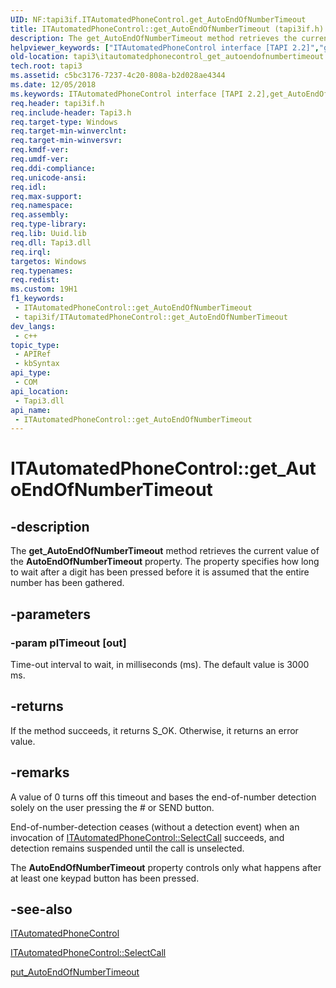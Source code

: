 ```yaml
---
UID: NF:tapi3if.ITAutomatedPhoneControl.get_AutoEndOfNumberTimeout
title: ITAutomatedPhoneControl::get_AutoEndOfNumberTimeout (tapi3if.h)
description: The get_AutoEndOfNumberTimeout method retrieves the current value of the AutoEndOfNumberTimeout property. The property specifies how long to wait after a digit has been pressed before it is assumed that the entire number has been gathered.
helpviewer_keywords: ["ITAutomatedPhoneControl interface [TAPI 2.2]","get_AutoEndOfNumberTimeout method","ITAutomatedPhoneControl.get_AutoEndOfNumberTimeout","ITAutomatedPhoneControl::get_AutoEndOfNumberTimeout","_tapi3_itautomatedphonecontrol_get_autoendofnumbertimeout","get_AutoEndOfNumberTimeout","get_AutoEndOfNumberTimeout method [TAPI 2.2]","get_AutoEndOfNumberTimeout method [TAPI 2.2]","ITAutomatedPhoneControl interface","tapi3.itautomatedphonecontrol_get_autoendofnumbertimeout","tapi3if/ITAutomatedPhoneControl::get_AutoEndOfNumberTimeout"]
old-location: tapi3\itautomatedphonecontrol_get_autoendofnumbertimeout.htm
tech.root: tapi3
ms.assetid: c5bc3176-7237-4c20-808a-b2d028ae4344
ms.date: 12/05/2018
ms.keywords: ITAutomatedPhoneControl interface [TAPI 2.2],get_AutoEndOfNumberTimeout method, ITAutomatedPhoneControl.get_AutoEndOfNumberTimeout, ITAutomatedPhoneControl::get_AutoEndOfNumberTimeout, _tapi3_itautomatedphonecontrol_get_autoendofnumbertimeout, get_AutoEndOfNumberTimeout, get_AutoEndOfNumberTimeout method [TAPI 2.2], get_AutoEndOfNumberTimeout method [TAPI 2.2],ITAutomatedPhoneControl interface, tapi3.itautomatedphonecontrol_get_autoendofnumbertimeout, tapi3if/ITAutomatedPhoneControl::get_AutoEndOfNumberTimeout
req.header: tapi3if.h
req.include-header: Tapi3.h
req.target-type: Windows
req.target-min-winverclnt: 
req.target-min-winversvr: 
req.kmdf-ver: 
req.umdf-ver: 
req.ddi-compliance: 
req.unicode-ansi: 
req.idl: 
req.max-support: 
req.namespace: 
req.assembly: 
req.type-library: 
req.lib: Uuid.lib
req.dll: Tapi3.dll
req.irql: 
targetos: Windows
req.typenames: 
req.redist: 
ms.custom: 19H1
f1_keywords:
 - ITAutomatedPhoneControl::get_AutoEndOfNumberTimeout
 - tapi3if/ITAutomatedPhoneControl::get_AutoEndOfNumberTimeout
dev_langs:
 - c++
topic_type:
 - APIRef
 - kbSyntax
api_type:
 - COM
api_location:
 - Tapi3.dll
api_name:
 - ITAutomatedPhoneControl::get_AutoEndOfNumberTimeout
---
```


# ITAutomatedPhoneControl::get_AutoEndOfNumberTimeout


## -description

The 
<b>get_AutoEndOfNumberTimeout</b> method retrieves the current value of the <b>AutoEndOfNumberTimeout</b> property. The property specifies how long to wait after a digit has been pressed before it is assumed that the entire number has been gathered.

## -parameters

### -param plTimeout [out]

Time-out interval to wait, in milliseconds (ms). The default value is 3000 ms.

## -returns

If the method succeeds, it returns S_OK. Otherwise, it returns an error value.

## -remarks

A value of 0 turns off this timeout and bases the end-of-number detection solely on the user pressing the # or SEND button.

End-of-number-detection ceases (without a detection event) when an invocation of 
<a href="/windows/desktop/api/tapi3if/nf-tapi3if-itautomatedphonecontrol-selectcall">ITAutomatedPhoneControl::SelectCall</a> succeeds, and detection remains suspended until the call is unselected.

The <b>AutoEndOfNumberTimeout</b> property controls only what happens after at least one keypad button has been pressed.

## -see-also

<a href="/windows/desktop/api/tapi3if/nn-tapi3if-itautomatedphonecontrol">ITAutomatedPhoneControl</a>



<a href="/windows/desktop/api/tapi3if/nf-tapi3if-itautomatedphonecontrol-selectcall">ITAutomatedPhoneControl::SelectCall</a>



<a href="/windows/desktop/api/tapi3if/nf-tapi3if-itautomatedphonecontrol-put_autoendofnumbertimeout">put_AutoEndOfNumberTimeout</a>

